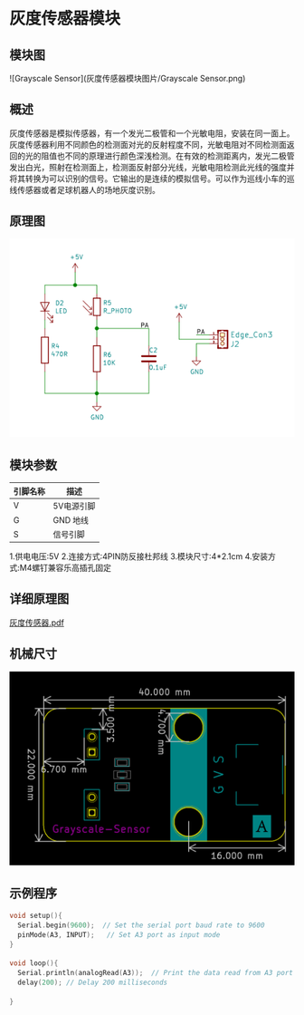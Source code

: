 # 灰度传感器模块

## 模块图

![Grayscale Sensor](灰度传感器模块图片/Grayscale Sensor.png)

## 概述

​        灰度传感器是模拟传感器，有一个发光二极管和一个光敏电阻，安装在同一面上。灰度传感器利用不同颜色的检测面对光的反射程度不同，光敏电阻对不同检测面返回的光的阻值也不同的原理进行颜色深浅检测。在有效的检测距离内，发光二极管发出白光，照射在检测面上，检测面反射部分光线，光敏电阻检测此光线的强度并将其转换为可以识别的信号。它输出的是连续的模拟信号。可以作为巡线小车的巡线传感器或者足球机器人的场地灰度识别。



## 原理图

![4](灰度传感器模块图片/4.png)

## 模块参数

| 引脚名称 | 描述       |
| -------- | ---------- |
| V        | 5V电源引脚 |
| G        | GND 地线   |
| S        | 信号引脚   |

1.供电电压:5V
2.连接方式:4PIN防反接杜邦线
3.模块尺寸:4*2.1cm
4.安装方式:M4螺钉兼容乐高插孔固定

## 详细原理图

 [灰度传感器.pdf](灰度传感器模块图片/灰度传感器.pdf) 

## 机械尺寸

![7](灰度传感器模块图片/7.png)

## 示例程序

```c
void setup(){
  Serial.begin(9600);  // Set the serial port baud rate to 9600
  pinMode(A3, INPUT);   // Set A3 port as input mode
}

void loop(){
  Serial.println(analogRead(A3));  // Print the data read from A3 port
  delay(200); // Delay 200 milliseconds

}
```

